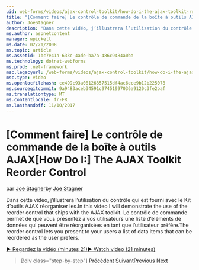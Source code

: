 ```yaml
---
uid: web-forms/videos/ajax-control-toolkit/how-do-i-the-ajax-toolkit-reorder-control
title: "[Comment faire] Le contrôle de commande de la boîte à outils AJAX | Documents Microsoft"
author: JoeStagner
description: "Dans cette vidéo, j’illustrera l’utilisation du contrôle qui est fourni avec le Kit d’outils AJAX réorganiser les. Le contrôle de commande vous permet de présenter aux utilisateurs un liste du..."
ms.author: aspnetcontent
manager: wpickett
ms.date: 02/21/2008
ms.topic: article
ms.assetid: 1bc7e41a-633c-4ade-ba7a-486c9484a0ba
ms.technology: dotnet-webforms
ms.prod: .net-framework
msc.legacyurl: /web-forms/videos/ajax-control-toolkit/how-do-i-the-ajax-toolkit-reorder-control
msc.type: video
ms.openlocfilehash: ce499c93a08126357515df4ac6ece9b12b225078
ms.sourcegitcommit: 9a9483aceb34591c97451997036a9120c3fe2baf
ms.translationtype: MT
ms.contentlocale: fr-FR
ms.lasthandoff: 11/10/2017
---
```

<a name="how-do-i-the-ajax-toolkit-reorder-control"></a><span data-ttu-id="f03ca-104">[Comment faire] Le contrôle de commande de la boîte à outils AJAX</span><span class="sxs-lookup"><span data-stu-id="f03ca-104">[How Do I:] The AJAX Toolkit Reorder Control</span></span>
====================
<span data-ttu-id="f03ca-105">par [Joe Stagner](https://github.com/JoeStagner)</span><span class="sxs-lookup"><span data-stu-id="f03ca-105">by [Joe Stagner](https://github.com/JoeStagner)</span></span>

<span data-ttu-id="f03ca-106">Dans cette vidéo, j’illustrera l’utilisation du contrôle qui est fourni avec le Kit d’outils AJAX réorganiser les.</span><span class="sxs-lookup"><span data-stu-id="f03ca-106">In this video I will demonstrate the use of the reorder control that ships with the AJAX toolkit.</span></span> <span data-ttu-id="f03ca-107">Le contrôle de commande permet de que vous présentez à vos utilisateurs une liste d’éléments de données qui peuvent être réorganisées en tant que l’utilisateur préfère.</span><span class="sxs-lookup"><span data-stu-id="f03ca-107">The reorder control lets you present to your users a list of data items that can be reordered as the user prefers.</span></span>

[<span data-ttu-id="f03ca-108">&#9654; Regardez la vidéo (minutes 21)</span><span class="sxs-lookup"><span data-stu-id="f03ca-108">&#9654; Watch video (21 minutes)</span></span>](https://channel9.msdn.com/Blogs/ASP-NET-Site-Videos/how-do-i-the-ajax-toolkit-reorder-control)

>[!div class="step-by-step"]
<span data-ttu-id="f03ca-109">[Précédent](how-do-i-use-the-aspnet-ajax-updatepanelanimation-extender.md)
[Suivant](utilize-the-ajax-rating-control-in-the-aspnet-toolkit.md)</span><span class="sxs-lookup"><span data-stu-id="f03ca-109">[Previous](how-do-i-use-the-aspnet-ajax-updatepanelanimation-extender.md)
[Next](utilize-the-ajax-rating-control-in-the-aspnet-toolkit.md)</span></span>
